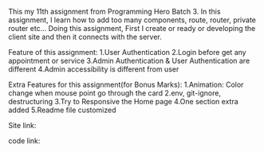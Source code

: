 This my 11th assignment from Programming Hero Batch 3.
In this assignment, I learn how to add too many components, route, router, private router etc...
Doing this assignment, First I create or ready or developing the client site and then it connects with the server.

Feature of this assignment:
1.User Authentication
2.Login before get any appointment or service
3.Admin Authentication & User Authentication are different
4.Admin accessibility is different from user

Extra Features for this assignment(for Bonus Marks):
1.Animation: Color change when mouse point go through the card
2.env, git-ignore, destructuring
3.Try to Responsive the Home page
4.One section extra added
5.Readme file customized

Site link: 

code link: 